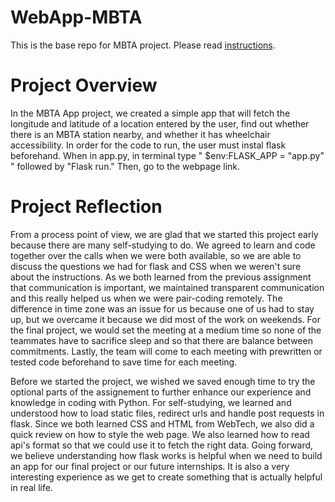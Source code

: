 # WebApp-MBTA
 This is the base repo for MBTA project. Please read [instructions](instructions.md). 

<h1>Project Overview</h1>
<p>In the MBTA App project, we created a simple app that will fetch the longitude and latitude of a location entered by the user, find out whether there is an MBTA station nearby, and whether it has wheelchair accessibility. In order for the code to run, the user must instal flask beforehand. When in app.py, in terminal type " $env:FLASK_APP = "app.py" " followed by "Flask run." Then, go to the webpage link. </p>

<h1>Project Reflection</h1>
<p>From a process point of view, we are glad that we started this project early because there are many self-studying to do. We agreed to learn and code together over the calls when we were both available, so we are able to discuss the questions we had for flask and CSS when we weren't sure about the instructions. As we both learned from the previous assignment that communication is important, we maintained transparent communication and this really helped us when we were pair-coding remotely. The difference in time zone was an issue for us because one of us had to stay up, but we overcame it because we did most of the work on weekends. For the final project, we would set the meeting at a medium time so none of the teammates have to sacrifice sleep and so that there are balance between commitments. Lastly, the team will come to each meeting with prewritten or tested code beforehand to save time for each meeting.</p>

<p>Before we started the project, we wished we saved enough time to try the optional parts of the assignement to further enhance our experience and knowledge in coding with Python. For self-studying, we learned and understood how to load static files, redirect urls and handle post requests in flask. Since we both learned CSS and HTML from WebTech, we also did a quick review on how to style the web page. We also learned how to read api's format so that we could use it to fetch the right data. Going forward, we believe understanding how flask works is helpful when we need to build an app for our final project or our future internships. It is also a very interesting experience as we get to create something that is actually helpful in real life. </p>
